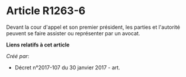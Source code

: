 # Article R1263-6

Devant la cour d'appel et son premier président, les parties et l'autorité peuvent se faire assister ou représenter par un
avocat.

**Liens relatifs à cet article**

_Créé par_:

  - Décret n°2017-107 du 30 janvier 2017 - art.
